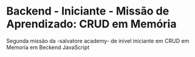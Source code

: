 # Backend - Iniciante - Missão de Aprendizado: CRUD em Memória
Segunda missão da -salvatore academy- de inivel iniciante em CRUD em Memoria em Beckend JavaScript
